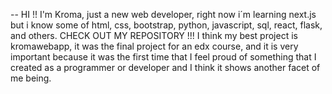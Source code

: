 -- HI !! I'm Kroma, just a new web developer, right now i´m learning next.js but i know some of html, css, bootstrap, python, 
 javascript, sql, react, flask, and others. CHECK  OUT MY REPOSITORY !!!  I think my best project is kromawebapp, it was the 
 final project for an edx course, and it is very important because it was the first time that I feel proud of something that 
 I created as a programmer or developer and I think it shows another facet of me being. 
 
 
 
 
